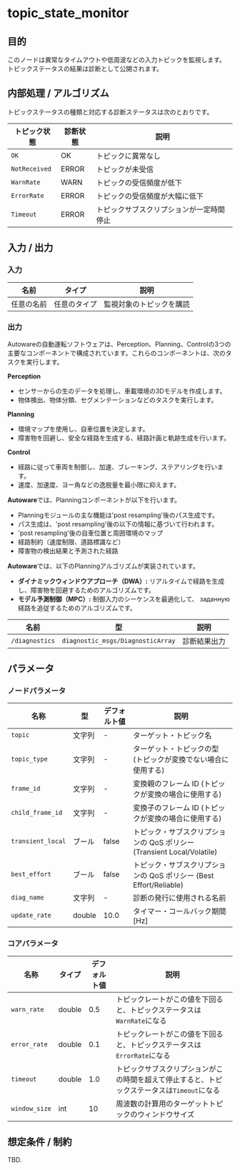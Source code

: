 # topic_state_monitor

## 目的

このノードは異常なタイムアウトや低周波などの入力トピックを監視します。
トピックステータスの結果は診断として公開されます。

## 内部処理 / アルゴリズム

トピックステータスの種類と対応する診断ステータスは次のとおりです。

| トピック状態 | 診断状態 | 説明 |
|---|---|---|
| `OK` | OK | トピックに異常なし |
| `NotReceived` | ERROR | トピックが未受信 |
| `WarnRate` | WARN | トピックの受信頻度が低下 |
| `ErrorRate` | ERROR | トピックの受信頻度が大幅に低下 |
| `Timeout` | ERROR | トピックサブスクリプションが一定時間停止 |

## 入力 / 出力

### 入力

| 名前 | タイプ | 説明 |
|---|---|---|
| 任意の名前 | 任意のタイプ | 監視対象のトピックを購読 |

### 出力

Autowareの自動運転ソフトウェアは、Perception、Planning、Controlの3つの主要なコンポーネントで構成されています。これらのコンポーネントは、次のタスクを実行します。

**Perception**

* センサーからの生のデータを処理し、車載環境の3Dモデルを作成します。
* 物体検出、物体分類、セグメンテーションなどのタスクを実行します。

**Planning**

* 環境マップを使用し、自車位置を決定します。
* 障害物を回避し、安全な経路を生成する、経路計画と軌跡生成を行います。

**Control**

* 経路に従って車両を制御し、加速、ブレーキング、ステアリングを行います。
* 速度、加速度、ヨー角などの逸脱量を最小限に抑えます。

**Autoware**では、Planningコンポーネントが以下を行います。

* Planningモジュールの主な機能は'post resampling'後のパス生成です。
* パス生成は、'post resampling'後の以下の情報に基づいて行われます。
* 'post resampling'後の自車位置と周囲環境のマップ
* 経路制約（速度制限、道路標識など）
* 障害物の検出結果と予測された経路

**Autoware**では、以下のPlanningアルゴリズムが実装されています。

* **ダイナミックウィンドウアプローチ（DWA）:** リアルタイムで経路を生成し、障害物を回避するためのアルゴリズムです。
* **モデル予測制御（MPC）:** 制御入力のシーケンスを最適化して、 заданную経路を追従するためのアルゴリズムです。

| 名前           | 型                               | 説明         |
| -------------- | --------------------------------- | ------------------- |
| `/diagnostics` | `diagnostic_msgs/DiagnosticArray` | 診断結果出力 |

## パラメータ

### ノードパラメータ

| 名称               | 型     | デフォルト値 | 説明                                                              |
| ----------------- | ------ | ------------- | ------------------------------------------------------------------- |
| `topic`            | 文字列 | -             | ターゲット・トピック名                                             |
| `topic_type`       | 文字列 | -             | ターゲット・トピックの型 (トピックが変換でない場合に使用する)      |
| `frame_id`         | 文字列 | -             | 変換親のフレーム ID (トピックが変換の場合に使用する)                |
| `child_frame_id`   | 文字列 | -             | 変換子のフレーム ID (トピックが変換の場合に使用する)                |
| `transient_local`  | ブール | false         | トピック・サブスクリプションの QoS ポリシー (Transient Local/Volatile) |
| `best_effort`      | ブール | false         | トピック・サブスクリプションの QoS ポリシー (Best Effort/Reliable)     |
| `diag_name`        | 文字列 | -             | 診断の発行に使用される名前                                         |
| `update_rate`      | double | 10.0          | タイマー・コールバック期間 [Hz]                                     |

### コアパラメータ

| 名称          | タイプ   | デフォルト値 | 説明                                                                                                    |
| ------------- | ------ | ------------- | ---------------------------------------------------------------------------------------------------------- |
| `warn_rate`   | double | 0.5           | トピックレートがこの値を下回ると、トピックステータスは`WarnRate`になる                                    |
| `error_rate`  | double | 0.1           | トピックレートがこの値を下回ると、トピックステータスは`ErrorRate`になる                                 |
| `timeout`     | double | 1.0           | トピックサブスクリプションがこの時間を超えて停止すると、トピックステータスは`Timeout`になる             |
| `window_size` | int    | 10            | 周波数の計算用のターゲットトピックのウィンドウサイズ                                                        |

## 想定条件 / 制約

TBD.

